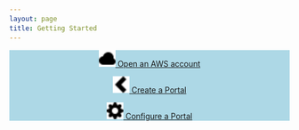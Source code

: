 ```yaml
---
layout: page
title: Getting Started
---
```


  <div class="well" style="background: lightblue;">
  <div class="row">
    <div class="col-sm-4"  style="text-align: center;">
      <p/>
      <a class="btn btn-success" href="aws.html">
      <img src="images/cloud.svg" width="30" /> Open an AWS account</a>
    </div>
    <div class="col-sm-4"  style="text-align: center;">
      <p/>
      <a class="btn btn-success" href="create.html">
      <img src="images/chevron-left.svg" width="30" /> Create a Portal</a>
    </div>
    <div class="col-sm-4" style="text-align: center;">
     <p/>
     <a class="btn btn-success" href="config.html">
     <img src="images/cog.svg" width="30" /> Configure a Portal</a>
    </div>
  </div>
  </div>
  